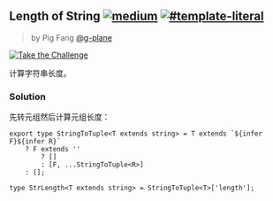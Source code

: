 ## Length of String [![medium](https://camo.githubusercontent.com/5ce31e72531641f77d1326a930f048d15cdfab80dfb45b4d6f7b4176ea21bfc2/68747470733a2f2f696d672e736869656c64732e696f2f62616467652f2d6d656469756d2d643939303161)](https://camo.githubusercontent.com/5ce31e72531641f77d1326a930f048d15cdfab80dfb45b4d6f7b4176ea21bfc2/68747470733a2f2f696d672e736869656c64732e696f2f62616467652f2d6d656469756d2d643939303161) [![#template-literal](https://camo.githubusercontent.com/c3e98a49f45c424e1ae447d27f4d5873f210b9023df50f9fdc794eb6b9194b80/68747470733a2f2f696d672e736869656c64732e696f2f62616467652f2d25323374656d706c6174652d2d6c69746572616c2d393939)](https://camo.githubusercontent.com/c3e98a49f45c424e1ae447d27f4d5873f210b9023df50f9fdc794eb6b9194b80/68747470733a2f2f696d672e736869656c64732e696f2f62616467652f2d25323374656d706c6174652d2d6c69746572616c2d393939)

> by Pig Fang [@g-plane](https://github.com/g-plane)

[![Take the Challenge](https://camo.githubusercontent.com/4fed78c46bb6102dcab12f301c6d2de5ecd5f7772181e2ba3c20d561040cb823/68747470733a2f2f696d672e736869656c64732e696f2f62616467652f2d54616b652532307468652532304368616c6c656e67652d3331373863363f6c6f676f3d74797065736372697074266c6f676f436f6c6f723d7768697465)](https://tsch.js.org/298/play)

计算字符串长度。

### Solution

先转元组然后计算元组长度：

```
export type StringToTuple<T extends string> = T extends `${infer F}${infer R}`
    ? F extends ''
        ? []
        : [F, ...StringToTuple<R>]
    : [];

type StrLength<T extends string> = StringToTuple<T>['length'];
```

